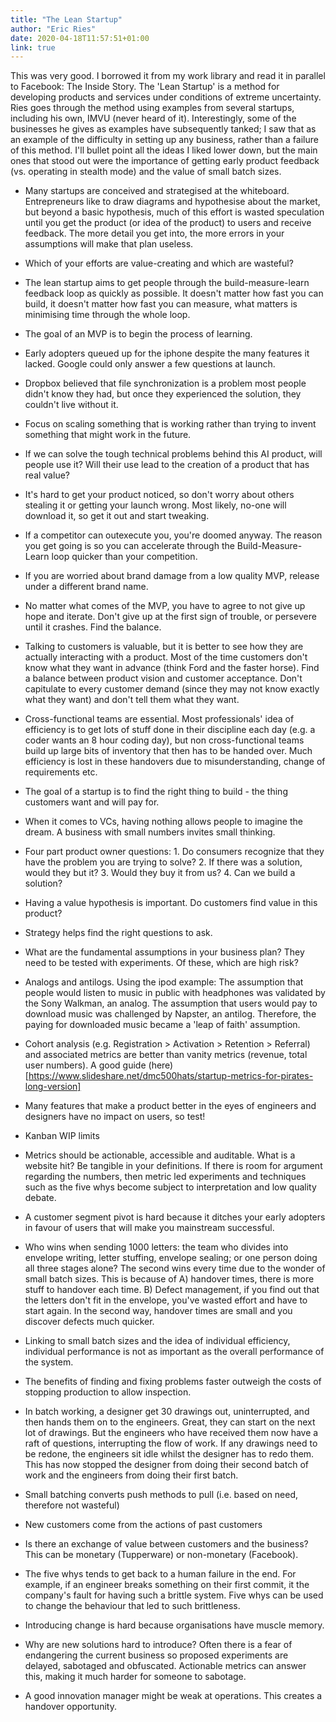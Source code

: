 ```yaml
---
title: "The Lean Startup"
author: "Eric Ries"
date: 2020-04-18T11:57:51+01:00
link: true
---
```


This was very good. I borrowed it from my work library and read it in parallel to Facebook: The Inside Story. The 'Lean Startup' is a method for developing products and services under conditions of extreme uncertainty. Ries goes through the method using examples from several startups, including his own, IMVU (never heard of it). Interestingly, some of the businesses he gives as examples have subsequently tanked; I saw that as an example of the difficulty in setting up any business, rather than a failure of this method. I'll bullet point all the ideas I liked lower down, but the main ones that stood out were the importance of getting early product feedback (vs. operating in stealth mode) and the value of small batch sizes.

- Many startups are conceived and strategised at the whiteboard. Entrepreneurs like to draw diagrams and hypothesise about the market, but beyond a basic hypothesis, much of this effort is wasted speculation until you get the product (or idea of the product) to users and receive feedback. The more detail you get into, the more errors in your assumptions will make that plan useless.

- Which of your efforts are value-creating and which are wasteful?

- The lean startup aims to get people through the build-measure-learn feedback loop as quickly as possible. It doesn't matter how fast you can build, it doesn't matter how fast you can measure, what matters is minimising time through the whole loop.

- The goal of an MVP is to begin the process of learning.

- Early adopters queued up for the iphone despite the many features it lacked. Google could only answer a few questions at launch.

- Dropbox believed that file synchronization is a problem most people didn't know they had, but once they experienced the solution, they couldn't live without it.

- Focus on scaling something that is working rather than trying to invent something that might work in the future.

- If we can solve the tough technical problems behind this AI product, will people use it? Will their use lead to the creation of a product that has real value?

- It's hard to get your product noticed, so don't worry about others stealing it or getting your launch wrong. Most likely, no-one will download it, so get it out and start tweaking.

- If a competitor can outexecute you, you're doomed anyway. The reason you get going is so you can accelerate through the Build-Measure-Learn loop quicker than your competition.

- If you are worried about brand damage from a low quality MVP, release under a different brand name.

- No matter what comes of the MVP, you have to agree to not give up hope and iterate. Don't give up at the first sign of trouble, or persevere until it crashes. Find the balance.

- Talking to customers is valuable, but it is better to see how they are actually interacting with a product. Most of the time customers don't know what they want in advance (think Ford and the faster horse). Find a balance between product vision and customer acceptance. Don't capitulate to every customer demand (since they may not know exactly what they want) and don't tell them what they want.

- Cross-functional teams are essential. Most professionals' idea of efficiency is to get lots of stuff done in their discipline each day (e.g. a coder wants an 8 hour coding day), but non cross-functional teams build up large bits of inventory that then has to be handed over. Much efficiency is lost in these handovers due to misunderstanding, change of requirements etc.

- The goal of a startup is to find the right thing to build - the thing customers want and will pay for.

- When it comes to VCs, having nothing allows people to imagine the dream. A business with small numbers invites small thinking.

- Four part product owner questions: 1. Do consumers recognize that they have the problem you are trying to solve? 2. If there was a solution, would they but it? 3. Would they buy it from us? 4. Can we build a solution?

- Having a value hypothesis is important. Do customers find value in this product?

- Strategy helps find the right questions to ask.

- What are the fundamental assumptions in your business plan? They need to be tested with experiments. Of these, which are high risk?

- Analogs and antilogs. Using the ipod example: The assumption that people would listen to music in public with headphones was validated by the Sony Walkman, an analog. The assumption that users would pay to download music was challenged by Napster, an antilog. Therefore, the paying for downloaded music became a 'leap of faith' assumption.

- Cohort analysis (e.g. Registration > Activation > Retention > Referral) and associated metrics are better than vanity metrics (revenue, total user numbers). A good guide (here)[https://www.slideshare.net/dmc500hats/startup-metrics-for-pirates-long-version]

- Many features that make a product better in the eyes of engineers and designers have no impact on users, so test!

- Kanban WIP limits

- Metrics should be actionable, accessible and auditable. What is a website hit? Be tangible in your definitions. If there is room for argument regarding the numbers, then metric led experiments and techniques such as the five whys become subject to interpretation and low quality debate.

- A customer segment pivot is hard because it ditches your early adopters in favour of users that will make you mainstream successful.

- Who wins when sending 1000 letters: the team who divides into envelope writing, letter stuffing, envelope sealing; or one person doing all three stages alone? The second wins every time due to the wonder of small batch sizes. This is because of A) handover times, there is more stuff to handover each time. B) Defect management, if you find out that the letters don't fit in the envelope, you've wasted effort and have to start again. In the second way, handover times are small and you discover defects much quicker.

- Linking to small batch sizes and the idea of individual efficiency, individual performance is not as important as the overall performance of the system.

- The benefits of finding and fixing problems faster outweigh the costs of stopping production to allow inspection.

- In batch working, a designer get 30 drawings out, uninterrupted, and then hands them on to the engineers. Great, they can start on the next lot of drawings. But the engineers who have received them now have a raft of questions, interrupting the flow of work. If any drawings need to be redone, the engineers sit idle whilst the designer has to redo them. This has now stopped the designer from doing their second batch of work and the engineers from doing their first batch.

- Small batching converts push methods to pull (i.e. based on need, therefore not wasteful)

- New customers come from the actions of past customers

- Is there an exchange of value between customers and the business? This can be monetary (Tupperware) or non-monetary (Facebook).

- The five whys tends to get back to a human failure in the end. For example, if an engineer breaks something on their first commit, it the company's fault for having such a brittle system. Five whys can be used to change the behaviour that led to such brittleness.

- Introducing change is hard because organisations have muscle memory.

- Why are new solutions hard to introduce? Often there is a fear of endangering the current business so proposed experiments are delayed, sabotaged and obfuscated. Actionable metrics can answer this, making it much harder for someone to sabotage.

- A good innovation manager might be weak at operations. This creates a handover opportunity.
